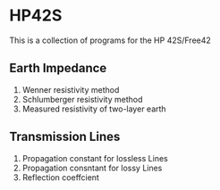 # HP42S
This is a collection of programs for the HP 42S/Free42


## Earth Impedance
1. Wenner resistivity method
2. Schlumberger resistivity method
3. Measured resistivity of two-layer earth

## Transmission Lines
1. Propagation constant for lossless Lines
2. Propagation consntant for lossy Lines
3. Reflection coeffcient
